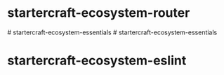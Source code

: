 # startercraft-ecosystem-router
#   s t a r t e r c r a f t - e c o s y s t e m - e s s e n t i a l s  
 # startercraft-ecosystem-essentials
# startercraft-ecosystem-eslint
